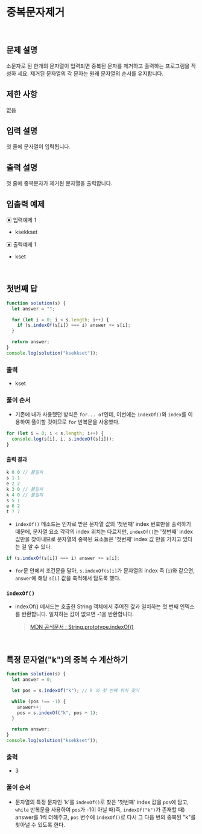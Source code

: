 # 중복문자제거

</br>

## 문제 설명

소문자로 된 한개의 문자열이 입력되면 중복된 문자를 제거하고 출력하는 프로그램을 작성하 세요.
제거된 문자열의 각 문자는 원래 문자열의 순서를 유지합니다.

## 제한 사항

없음

## 입력 설명

첫 줄에 문자열이 입력됩니다.

## 출력 설명

첫 줄에 중복문자가 제거된 문자열을 출력합니다.

## 입출력 예제

▣ 입력예제 1

- ksekkset

▣ 출력예제 1

- kset

</br>

## 첫번째 답

```js
function solution(s) {
  let answer = "";

  for (let i = 0; i < s.length; i++) {
    if (s.indexOf(s[i]) === i) answer += s[i];
  }

  return answer;
}
console.log(solution("ksekkset"));
```

### 출력

- kset

### 풀이 순서

- 기존에 내가 사용했던 방식은 `for... of`인데, 이번에는 `indexOf()`와 `index`를 이용하여 풀이할 것이므로 `for` 반복문을 사용했다.

```js
for (let i = 0; i < s.length; i++) {
  console.log(s[i], i, s.indexOf(s[i]));
}
```

#### 출력 결과

```js
k 0 0 // 불일치
s 1 1
e 2 2
k 3 0 // 불일치
k 4 0 // 불일치
s 5 1
e 6 2
t 7 7
```

- `indexOf()` 메소드는 인자로 받은 문자열 값의 '첫번째' index 번호만을 출력하기 때문에, 문자열 요소 각각의 index 위치는 다르지만, `indexOf()`는 '첫번째' index 값만을 찾아내므로 문자열의 중복된 요소들은 '첫번째' index 값 만을 가지고 있다는 걸 알 수 있다.

```js
if (s.indexOf(s[i]) === i) answer += s[i];
```

- `for`문 안에서 조건문을 달아, `s.indexOf(s[i]`가 문자열의 index 즉 (`i`)와 같으면, `answer`에 해당 `s[i]` 값을 축적해서 담도록 했다.

### `indexOf()`

- indexOf() 메서드는 호출한 String 객체에서 주어진 값과 일치하는 첫 번째 인덱스를 반환합니다. 일치하는 값이 없으면 -1을 반환합니다.
  > [MDN 공식문서 : String.prototype.indexOf()](https://developer.mozilla.org/ko/docs/Web/JavaScript/Reference/Global_Objects/String/indexOf)

</br>

## 특정 문자열("k")의 중복 수 계산하기

```js
function solution(s) {
  let answer = 0;

  let pos = s.indexOf("k"); // k 의 첫 번째 위치 찾기

  while (pos !== -1) {
    answer++;
    pos = s.indexOf("k", pos + 1);
  }

  return answer;
}
console.log(solution("ksekkset"));
```

### 출력

- 3

### 풀이 순서

- 문자열의 특정 문자인 'k'를 `indexOf()`로 찾은 '첫번째' index 값을 `pos`에 담고, `while` 반복문을 사용하여 `pos`가 -1이 아닐 때(즉, `indexOf("k")`가 존재할 때) answer를 1씩 더해주고, `pos` 변수에 `indexOf()`로 다시 그 다음 번의 중복된 "k"를 찾아낼 수 있도록 한다.

</br>
